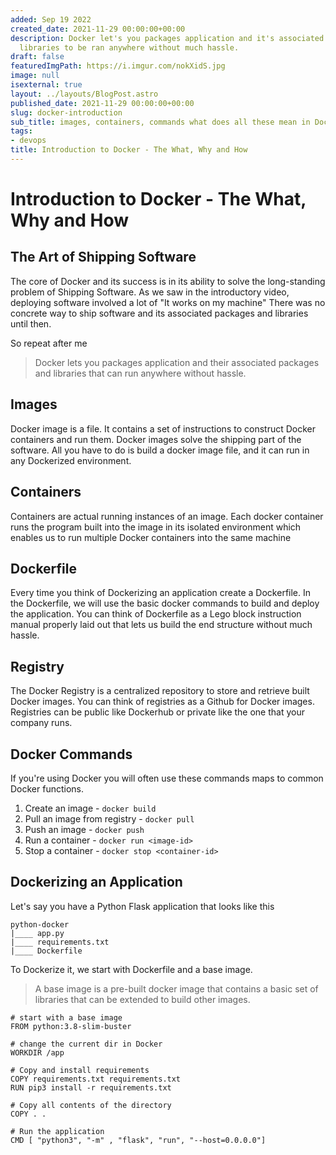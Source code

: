 ```yaml
---
added: Sep 19 2022
created_date: 2021-11-29 00:00:00+00:00
description: Docker let's you packages application and it's associated packages and
  libraries to be ran anywhere without much hassle.
draft: false
featuredImgPath: https://i.imgur.com/nokXidS.jpg
image: null
isexternal: true
layout: ../layouts/BlogPost.astro
published_date: 2021-11-29 00:00:00+00:00
slug: docker-introduction
sub_title: images, containers, commands what does all these mean in Docker
tags:
- devops
title: Introduction to Docker - The What, Why and How
---
```


# Introduction to Docker - The What, Why and How

## The Art of Shipping Software

The core of Docker and its success is in its ability to solve the long-standing problem of Shipping Software. As we saw in the introductory video, deploying software involved a lot of "It works on my machine" There was no concrete way to ship software and its associated packages and libraries until then.

So repeat after me

> Docker lets you packages application and their associated packages and libraries that can run anywhere without hassle.

## Images

Docker image is a file. It contains a set of instructions to construct Docker containers and run them. Docker images solve the shipping part of the software. All you have to do is build a docker image file, and it can run in any Dockerized environment.

## Containers

Containers are actual running instances of an image. Each docker container runs the program built into the image in its isolated environment which enables us to run multiple Docker containers into the same machine

## Dockerfile

Every time you think of Dockerizing an application create a Dockerfile. In the Dockerfile, we will use the basic docker commands to build and deploy the application. You can think of Dockerfile as a Lego block instruction manual properly laid out that lets us build the end structure without much hassle.

## Registry

The Docker Registry is a centralized repository to store and retrieve built Docker images. You can think of registries as a Github for Docker images. Registries can be public like Dockerhub or private like the one that your company runs.

## Docker Commands

If you're using Docker you will often use these commands maps to common Docker functions.

1. Create an image - `docker build`
2. Pull an image from registry - `docker pull`
3. Push an image - `docker push`
4. Run a container - `docker run <image-id>`
5. Stop a container - `docker stop <container-id>`

## Dockerizing an Application

Let's say you have a Python Flask application that looks like this

```
python-docker
|____ app.py
|____ requirements.txt
|____ Dockerfile
```

To Dockerize it, we start with Dockerfile and a base image.

> A base image is a pre-built docker image that contains a basic set of libraries that can be extended to build other images.

```
# start with a base image
FROM python:3.8-slim-buster

# change the current dir in Docker
WORKDIR /app

# Copy and install requirements
COPY requirements.txt requirements.txt
RUN pip3 install -r requirements.txt

# Copy all contents of the directory
COPY . .

# Run the application
CMD [ "python3", "-m" , "flask", "run", "--host=0.0.0.0"]
```
